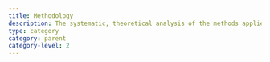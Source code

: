 ```yaml
---
title: Methodology
description: The systematic, theoretical analysis of the methods applied to a field of study
type: category
category: parent
category-level: 2
---
```

